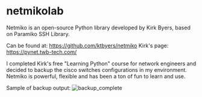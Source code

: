 # netmikolab
Netmiko is an open-source Python library developed by Kirk Byers, based on Paramiko SSH Library.

Can be found at: https://github.com/ktbyers/netmiko
Kirk's page: https://pynet.twb-tech.com/

I completed Kirk's free "Learning Python" course for network engineers and decided to backup the cisco switches configurations in my environment. Netmiko is powerful, flexible and has been a ton of fun to learn and use.

Sample of backup output:
![backup_complete](https://user-images.githubusercontent.com/94633515/162039144-8e9f6909-b30d-4e6c-96be-adb1025bd7af.jpg)
